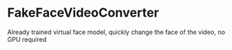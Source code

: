 # FakeFaceVideoConverter
Already trained virtual face model, quickly change the face of the video, no GPU required
